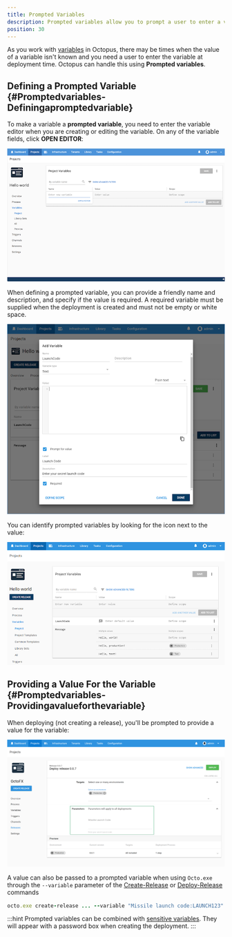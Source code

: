 ```yaml
---
title: Prompted Variables
description: Prompted variables allow you to prompt a user to enter a value rather than storing it in Octopus.
position: 30
---
```

As you work with [variables](/docs/deployment-process/variables/index.md) in Octopus, there may be times when the value of a variable isn't known and you need a user to enter the variable at deployment time. Octopus can handle this using **Prompted variables**.

## Defining a Prompted Variable {#Promptedvariables-Definingapromptedvariable}

To make a variable a **prompted variable**, you need to enter the variable editor when you are creating or editing the variable. On any of the variable fields, click **OPEN EDITOR**:

![Open Variable Editor](open-editor.png)

When defining a prompted variable, you can provide a friendly name and description, and specify if the value is required. A required variable must be supplied when the deployment is created and must not be empty or white space.

![Prompted Variable](prompted-variable.png)

You can identify prompted variables by looking for the icon next to the value:

![](prompted-variable-icon.png)

## Providing a Value For the Variable {#Promptedvariables-Providingavalueforthevariable}

When deploying (not creating a release), you'll be prompted to provide a value for the variable:

![Required prompted variable](/docs/images/3048314/3278301.png "width=500")

A value can also be passed to a prompted variable when using `Octo.exe` through the `--variable` parameter of the [Create-Release](/docs/api-and-integration/octo.exe-command-line/creating-releases.md) or [Deploy-Release](/docs/api-and-integration/octo.exe-command-line/deploying-releases.md) commands

```ruby
octo.exe create-release ... --variable "Missile launch code:LAUNCH123" --variable "Variable 2:Some value"
```

:::hint
Prompted variables can be combined with [sensitive variables](/docs/deployment-process/variables/sensitive-variables.md). They will appear with a password box when creating the deployment.
:::
